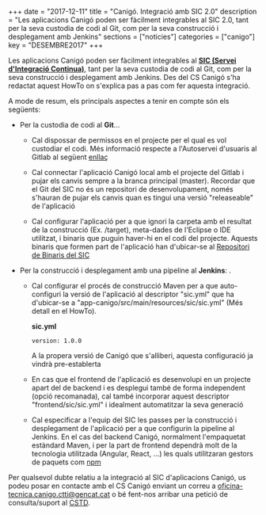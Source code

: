 +++
date        = "2017-12-11"
title       = "Canigó. Integració amb SIC 2.0"
description = "Les aplicacions Canigó poden ser fàcilment integrables al SIC 2.0, tant per la seva custodia de codi al Git, com per la seva construcció i desplegament amb Jenkins"
sections    = ["noticies"]
categories  = ["canigo"]
key         = "DESEMBRE2017"
+++

Les aplicacions Canigó poden ser fàcilment integrables al [**SIC (Servei d'Integració Continua)**](http://canigo.ctti.gencat.cat/sic/), tant per la seva custodia de codi al Git, com per la seva construcció i desplegament amb Jenkins. Des del CS Canigó s'ha redactat aquest HowTo on s'explica pas a pas com fer aquesta integració.

A mode de resum, els principals aspectes a tenir en compte són els següents:

* Per la custodia de codi al **Git**...

  * Cal dispossar de permissos en el projecte per el qual es vol custodiar el codi. Més informació respecte a l'Autoservei d'usuaris al Gitlab al següent [enllaç](http://canigo.ctti.gencat.cat/noticies/2017-07-18-SIC-Autoservei-usuaris-SIC2.0/)
  
  * Cal connectar l'aplicació Canigó local amb el projecte del Gitlab i pujar els canvis sempre a la branca principal (master). Recordar que el Git del SIC no és un repositori de desenvolupament, només s'hauran de pujar els canvis quan es tingui una versió "releaseable" de l'aplicació
  
  * Cal configurar l'aplicació per a que ignori la carpeta amb el resultat de la construcció (Ex. /target), meta-dades de l'Eclipse o IDE utilitzat, i binaris que puguin haver-hi en el codi del projecte. Aquests binaris que formen part de l'aplicació han d'ubicar-se al [Repositori de Binaris del SIC](http://canigo.ctti.gencat.cat/noticies/2017-07-05-SIC-Gestio-binaris/)

* Per la construcció i desplegament amb una pipeline al **Jenkins**: .

  * Cal configurar el procés de construcció Maven per a que auto-configuri la versió de l'aplicació al descriptor "sic.yml" que ha d'ubicar-se a "app-canigo/src/main/resources/sic/sic.yml" (Més detall en el HowTo).
  
    **sic.yml**
    ```
    version: 1.0.0
    ```
    A la propera versió de Canigó que s'alliberi, aquesta configuració ja vindrà pre-establerta
  
  * En cas que el frontend de l'aplicació es desenvolupi en un projecte apart del de backend i es desplegui també de forma independent (opció recomanada), cal també incorporar aquest descriptor "frontend/sic/sic.yml" i idealment automatitzar la seva generació
  
  * Cal especificar a l'equip del SIC les passes per la construcció i desplegament de l'aplicació per a que configurin la pipeline al Jenkins. En el cas del backend Canigó, normalment l'empaquetat estàndard Maven, i per la part de frontend dependrà molt de la tecnologia utilitzada (Angular, React, ...) les quals utilitzaran gestors de paquets com [npm](https://www.npmjs.com/)

Per qualsevol dubte relatiu a la integració al SIC d'aplicacions Canigó, us podeu posar en contacte amb el CS Canigó enviant un correu a [oficina-tecnica.canigo.ctti@gencat.cat](mailto:oficina-tecnica.canigo.ctti@gencat.cat) o bé fent-nos arribar una petició de consulta/suport al [CSTD](https://cstd.ctti.gencat.cat/jiracstd/browse/CAN/).
